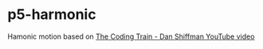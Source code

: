# p5-harmonic
Hamonic motion based on [The Coding Train - Dan Shiffman YouTube video](https://www.youtube.com/watch?v=PQwfop4bewM)
